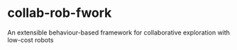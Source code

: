 collab-rob-fwork
================

An extensible behaviour-based framework for collaborative exploration with low-cost robots
